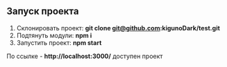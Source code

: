 
## Запуск проекта

1. Склонировать проект: **git clone git@github.com:kigunoDark/test.git**
2. Подтянуть модули: **npm i**
3. Запустить проект: **npm start**

По ссылке - **http://localhost:3000/**  доступен проект
